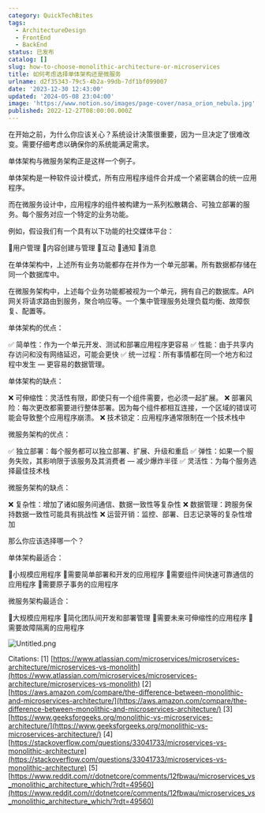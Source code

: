 ```yaml
---
category: QuickTechBites
tags:
  - ArchitectureDesign
  - FrontEnd
  - BackEnd
status: 已发布
catalog: []
slug: how-to-choose-monolithic-architecture-or-microservices
title: 如何考虑选择单体架构还是微服务
urlname: d2f35343-79c5-4b2a-99db-7df1bf099007
date: '2023-12-30 12:43:00'
updated: '2024-05-08 23:04:00'
image: 'https://www.notion.so/images/page-cover/nasa_orion_nebula.jpg'
published: 2022-12-27T08:00:00.000Z
---
```


在开始之前，为什么你应该关心？系统设计决策很重要，因为一旦决定了很难改变。需要仔细考虑以确保你的系统能满足需求。


单体架构与微服务架构正是这样一个例子。


单体架构是一种软件设计模式，所有应用程序组件合并成一个紧密耦合的统一应用程序。


而在微服务设计中，应用程序的组件被构建为一系列松散耦合、可独立部署的服务。每个服务对应一个特定的业务功能。


例如，假设我们有一个具有以下功能的社交媒体平台：


🔸用户管理
🔸内容创建与管理
🔸互动
🔸通知
🔸消息


在单体架构中，上述所有业务功能都存在并作为一个单元部署。所有数据都存储在同一个数据库中。


在微服务架构中，上述每个业务功能都被视为一个单元，拥有自己的数据库。API 网关将请求路由到服务，聚合响应等。一个集中管理服务处理负载均衡、故障恢复、配置等。


单体架构的优点：


✅ 简单性：作为一个单元开发、测试和部署应用程序更容易
✅ 性能：由于共享内存访问和没有网络延迟，可能会更快
✅ 统一过程：所有事情都在同一个地方和过程中发生 — 更容易的数据管理。


单体架构的缺点：


❌ 可伸缩性：灵活性有限，即使只有一个组件需要，也必须一起扩展。
❌ 部署风险：每次更改都需要进行整体部署。因为每个组件都相互连接，一个区域的错误可能会导致整个应用程序崩溃。
❌ 技术锁定：应用程序通常限制在一个技术栈中


微服务架构的优点：


✅ 独立部署：每个服务都可以独立部署、扩展、升级和重启
✅ 弹性：如果一个服务失败，其影响限于该服务及其消费者 — 减少爆炸半径
✅ 灵活性：为每个服务选择最佳技术栈


微服务架构的缺点：


❌ 复杂性：增加了诸如服务间通信、数据一致性等复杂性
❌ 数据管理：跨服务保持数据一致性可能具有挑战性
❌ 运营开销：监控、部署、日志记录等的复杂性增加


那么你应该选择哪一个？


单体架构最适合：


🔹小规模应用程序
🔹需要简单部署和开发的应用程序
🔹需要组件间快速可靠通信的应用程序
🔹需要原子事务的应用程序


微服务架构最适合：


🔸大规模应用程序
🔸简化团队间开发和部署管理
🔸需要未来可伸缩性的应用程序
🔸需要故障隔离的应用程序


![Untitled.png](https://prod-files-secure.s3.us-west-2.amazonaws.com/5d24fe63-e567-4804-86f9-9fdc62e13082/8d149051-cc00-4198-a3d7-e00805eb8f9e/Untitled.png?X-Amz-Algorithm=AWS4-HMAC-SHA256&X-Amz-Content-Sha256=UNSIGNED-PAYLOAD&X-Amz-Credential=ASIAZI2LB466URQLK6U5%2F20250315%2Fus-west-2%2Fs3%2Faws4_request&X-Amz-Date=20250315T213254Z&X-Amz-Expires=3600&X-Amz-Security-Token=IQoJb3JpZ2luX2VjEMb%2F%2F%2F%2F%2F%2F%2F%2F%2F%2FwEaCXVzLXdlc3QtMiJGMEQCIHbvikEpOmQiPGzmnd39GxWm181tPOjxd6M15bc%2Br9PwAiBhE5bqEo%2Bo%2FQyUbB8%2FSUtky6n2%2FqhhZ2gZm%2FTCXayFryr%2FAwgfEAAaDDYzNzQyMzE4MzgwNSIMPBIx5acxAAV5bS4xKtwD%2FPmBDpmwk3awijJZcAoMD7niWbYCuIXJsQpbsRjX6n87WpGxZUqZhRRKg0I8Xup42c2hZTdsVWCueW%2BG0CIkSf8wsq3eFBwujK3JgQNfhBbYBJy44D2AuUILdVHPc6Oy3H0A5eprSHp3bHT1ZqQuch4wa%2BlcP%2BHm7XvvPsVFl8%2FTP%2BPw1wfvFNvfR8aLKZeAx7gSUh%2FcoPy6%2FLUoyC%2FT%2ByqJ3M91k%2FI73A8FA4WIdLUwRF3yK4UMoZnzQRb4W0SMT0eEMne3WPVts0ynoPlZYeHd412NsqCnMr1O%2FLMMFTrIWPfSydhxRR%2BgckkzrkqwWGQAnAgg%2Bj4vB9RNNL22XRbBJjRU7RJmd1sR4IHQ3%2BOC8jXy5nRY9K%2FGtX%2Bpuf3tJnwDJ1kuUJ4TrcDpxh8VnL3QZYsaS4vNIy1G6MpFMgBogVBzBw0VUAZx4PQ28muj7q7R3qFSswa44fgX2sb9anYeUzHde1i2iRc95HmoExuhi%2FVwdY80sx6iI8KaQjqpmXKj7esEEvEfIUqAr3mjhz1x6qAxRcAtQfqdc3cF3n9lhgjewv4mTSyaK0iR3yioDXji9MwTS7qrjarbN3zX4WtTi6PyF%2FYrainaWIzeyE7ON8ifETKbuyRdS8gwyuDXvgY6pgHAUR1MKm98g785pUxewm8OPlDnC9gdx4fvApvv%2FMwEnpTi9JdA54rbO%2FkhGIGDGb5hi2tFIyLzGiDOoZPeY43iQrRmT2k2nxDG%2FQdqpDNP6ekyk7dpWWd0m8%2BVt8R0uJnnklVQ4JMJlkn%2F1rF0BrV%2BWatXqqY3G6dd3so%2Fua3n1JNMjAXxU%2FS%2BephDfU%2BiROZH1EQ2vqVR%2FGU8gSu%2FbcV%2BeYk6mUky&X-Amz-Signature=cb57af9e979a51943e89b25e365955aad935bde32015d15a03b8487db19541f8&X-Amz-SignedHeaders=host&x-id=GetObject)


Citations:
[1] [https://www.atlassian.com/microservices/microservices-architecture/microservices-vs-monolith](https://www.atlassian.com/microservices/microservices-architecture/microservices-vs-monolith)
[2] [https://aws.amazon.com/compare/the-difference-between-monolithic-and-microservices-architecture/](https://aws.amazon.com/compare/the-difference-between-monolithic-and-microservices-architecture/)
[3] [https://www.geeksforgeeks.org/monolithic-vs-microservices-architecture/](https://www.geeksforgeeks.org/monolithic-vs-microservices-architecture/)
[4] [https://stackoverflow.com/questions/33041733/microservices-vs-monolithic-architecture](https://stackoverflow.com/questions/33041733/microservices-vs-monolithic-architecture)
[5] [https://www.reddit.com/r/dotnetcore/comments/12fbwau/microservices_vs_monolithic_architecture_which/?rdt=49560](https://www.reddit.com/r/dotnetcore/comments/12fbwau/microservices_vs_monolithic_architecture_which/?rdt=49560)


